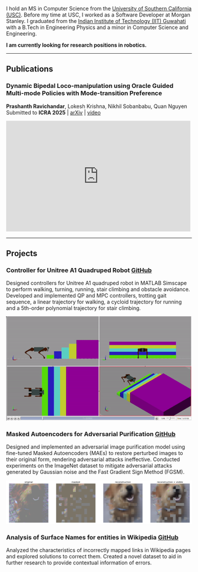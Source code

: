 I hold an MS in Computer Science from the [University of Southern California (USC)](https://www.cs.usc.edu/). Before my time at USC, I worked as a Software Developer at Morgan Stanley. I graduated from the [Indian Institute of Technology (IIT) Guwahati](https://www.iitg.ac.in/) with a B.Tech in Engineering Physics and a minor in Computer Science and Engineering.

**I am currently looking for research positions in robotics.**

* * *

## Publications

### Dynamic Bipedal Loco-manipulation using Oracle Guided Multi-mode Policies with Mode-transition Preference
**Prashanth Ravichandar**, Lokesh Krishna, Nikhil Sobanbabu, Quan Nguyen
Submitted to **ICRA 2025** | [arXiv](https://arxiv.org/abs/2410.01030) | [video](https://www.youtube.com/watch?v=gfDaRqobheg)

<iframe width="500" 
        height="300" 
        src="https://www.youtube.com/embed/gfDaRqobheg?si=DnGhHOOc0Gdd0Lyp" 
        title="YouTube video player" 
        frameborder="0" 
        allow="accelerometer; autoplay; clipboard-write; encrypted-media; gyroscope; picture-in-picture; web-share" 
        referrerpolicy="strict-origin-when-cross-origin" 
        allowfullscreen>
</iframe>


* * *

## Projects
### Controller for Unitree A1 Quadruped Robot <a href="https://github.com/athanggupte/AME556-Robotics-Project.git"><i class=".btn fab fa-fw fa-github icon-pad-right" aria-hidden="true"></i>GitHub</a>

Designed controllers for Unitree A1 quadruped robot in MATLAB Simscape to perform walking, turning, running, stair climbing and obstacle avoidance. Developed and implemented QP and MPC controllers, trotting gait sequence, a linear trajectory for walking, a cycloid trajectory for running and a 5th-order polynomial trajectory for stair climbing.

<img src='/assets/img/stairclimbing.gif'>

### Masked Autoencoders for Adversarial Purification <a href="https://github.com/indweller/CSCI566-DL-Project.git"><i class=".btn fab fa-fw fa-github icon-pad-right" aria-hidden="true"></i>GitHub</a>

Designed and implemented an adversarial image purification model using fine-tuned Masked Autoencoders (MAEs) to restore perturbed images to their original form, rendering adversarial attacks ineffective. Conducted experiments on the ImageNet dataset to mitigate adversarial attacks generated by Gaussian noise and the Fast Gradient Sign Method (FGSM). 

<img src="/assets/img/MAE.png">

### Analysis of Surface Names for entities in Wikipedia <a href="https://github.com/indweller/wiki-extractor"><i class=".btn fab fa-fw fa-github icon-pad-right" aria-hidden="true"></i>GitHub</a>

Analyzed the characteristics of incorrectly mapped links in Wikipedia pages and explored solutions to correct them. Created a novel dataset to aid in further research to provide contextual information of errors.